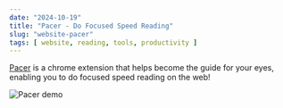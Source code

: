 ```yaml
---
date: "2024-10-19"
title: "Pacer - Do Focused Speed Reading"
slug: "website-pacer"
tags: [ website, reading, tools, productivity ]
---
```




[Pacer][1] is a chrome extension that helps become the guide for your eyes, enabling you to do focused speed reading on the web!

![Pacer demo][2]



   [1]: https://readwithpacer.weebly.com/
   [2]: https://readwithpacer.weebly.com/uploads/1/4/9/6/149603772/pacer-intro_orig.gif
